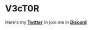 # V3cT0R

Here's my **[Twitter](https://twitter.com/MeV3cT0R)** 
\n
join me in **[Discord](https://discord.gg/RQeAQjp)**
